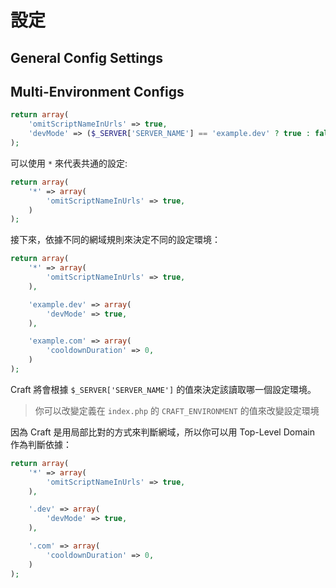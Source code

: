 # 設定

## General Config Settings

## Multi-Environment Configs

```php
return array(
    'omitScriptNameInUrls' => true,
    'devMode' => ($_SERVER['SERVER_NAME'] == 'example.dev' ? true : false),
);
```

可以使用 `*` 來代表共通的設定:

```php
return array(
    '*' => array(
        'omitScriptNameInUrls' => true,
    )
);
```

接下來，依據不同的網域規則來決定不同的設定環境：

```php
return array(
    '*' => array(
        'omitScriptNameInUrls' => true,
    ),

    'example.dev' => array(
        'devMode' => true,
    ),

    'example.com' => array(
        'cooldownDuration' => 0,
    )
);
```

Craft 將會根據 `$_SERVER['SERVER_NAME']` 的值來決定該讀取哪一個設定環境。

> 你可以改變定義在 `index.php` 的 `CRAFT_ENVIRONMENT` 的值來改變設定環境

因為 Craft 是用局部比對的方式來判斷網域，所以你可以用 Top-Level Domain 作為判斷依據：

```php
return array(
    '*' => array(
        'omitScriptNameInUrls' => true,
    ),

    '.dev' => array(
        'devMode' => true,
    ),

    '.com' => array(
        'cooldownDuration' => 0,
    )
);
```